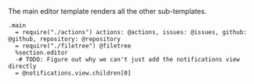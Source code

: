The main editor template renders all the other sub-templates.

    .main
      = require("./actions") actions: @actions, issues: @issues, github: @github, repository: @repository
      = require("./filetree") @filetree
      %section.editor
      -# TODO: Figure out why we can't just add the notifications view directly
      = @notifications.view.children[0]
      
